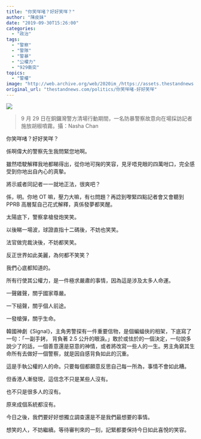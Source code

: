 ```yaml
---
title: "你笑咩啫？好好笑咩？"
author: "陳皮妹"
date: "2019-09-30T15:26:00"
categories:
  - "政治"
tags:
  - "警察"
  - "警隊"
  - "警暴"
  - "公權力"
  - "929衝突"
topics:
  - "警權"
image: "http://web.archive.org/web/2020im_/https://assets.thestandnews.com/media/photos/71264558_10162143042450265_2978302306421833728_o-1_5CgYK.png"
original_url: "thestandnews.com/politics/你笑咩啫-好好笑咩"
---
```

![](http://web.archive.org/web/2020im_/https://assets.thestandnews.com/media/photos/71264558_10162143042450265_2978302306421833728_o-1_5CgYK.png)
> 9 月 29 日在銅鑼灣警方清場行動期間，一名防暴警察故意向在場採訪記者施放胡椒噴霧。攝：Nasha Chan

你笑咩啫？好好笑咩？

係啊偉大的警察先生我問緊您地啊。

雖然唔駛解釋我地都睇得出，從你地可掬的笑容，見牙唔見眼的四萬咁口，完全感受到你地出自內心的真摰。

將示威者同記者一一就地正法，很爽吧？

係，明。你地 OT 嘛，壓力大嘛，有乜問題？再諗到嚟緊四點記者會又會聽到 PPRB 高層幫自己花式解釋，真係發夢都笑醒。

太陽底下，警察拿槍發炮笑笑。

以後睇一場波，球證直指十二碼後，不妨也笑笑。

法官做完裁決後，不妨都笑笑。

反正世界如此美麗，為何都不笑笑？

我們心底都知道的。

所有行使其公權力，是一件極求嚴肅的事情，因為這是涉及太多人命運。

一聲雞聲，關乎國家尊嚴。

一下槌聲，關乎個人前途。

一發槍彈，關乎生命。

韓國神劇《Signal》，主角男警探有一件重要信物，是個蝙蝠俠的相架，下底寫了一句：「一副手銬， 背負著 2.5 公升的眼淚。」敢於或怯於的一個決定，一句說多說少了的話，一個善意還是惡意的神情，或者將改寫一些人的一生。男主角窮其生命所有去做好一個警察，就是因自感背負如此的沉重。

這是手執公權的人的命。只要每個都願意反思自己每一所為，事情不會如此糟。

但香港人漸發現，這信念不只是某些人沒有。

也不只是很多人的沒有。

原來成個系統都沒有。

今日之後，我們要好好想獨立調查還是不是我們最想要的事情。

想笑的人，不妨繼續。等待審判來的一刻，記緊都要保持今日如此喜悅的笑容。